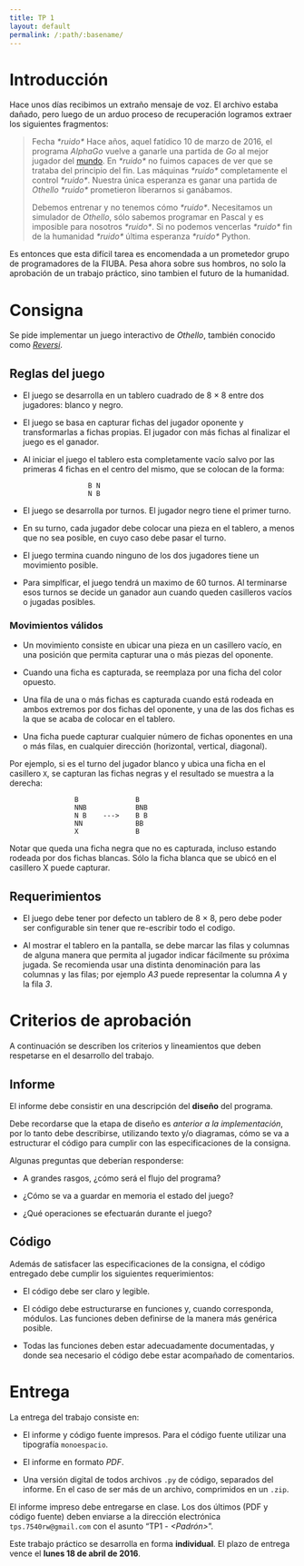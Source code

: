 ```yaml
---
title: TP 1
layout: default
permalink: /:path/:basename/
---
```


Introducción
============

Hace unos días recibimos un extraño mensaje de voz. El archivo estaba
dañado, pero luego de un arduo proceso de recuperación logramos extraer
los siguientes fragmentos:

> Fecha _\*ruido\*_ Hace años, aquel fatídico 10 de marzo de 2016, el
> programa *AlphaGo* vuelve a ganarle una partida de *Go* al mejor
> jugador del [mundo][1]. En _\*ruido\*_ no fuimos capaces de ver que se
> trataba del principio del fin. Las máquinas _\*ruido\*_ completamente el
> control _\*ruido\*_. Nuestra única esperanza es ganar una partida de
> *Othello* _\*ruido\*_ prometieron liberarnos si ganábamos.
>
> Debemos entrenar y no tenemos cómo _\*ruido\*_. Necesitamos un simulador
> de *Othello*, sólo sabemos programar en Pascal y es imposible para
> nosotros _\*ruido\*_. Si no podemos vencerlas _\*ruido\*_ fin de la
> humanidad _\*ruido\*_ última esperanza _\*ruido\*_ Python.

Es entonces que esta difícil tarea es encomendada a un prometedor grupo
de programadores de la FIUBA. Pesa ahora sobre sus hombros, no solo la
aprobación de un trabajo práctico, sino tambien el futuro de la
humanidad.

Consigna
========

Se pide implementar un juego interactivo de *Othello*, también conocido
como [*Reversi*][2].

Reglas del juego
----------------

-   El juego se desarrolla en un tablero cuadrado de 8 × 8 entre
    dos jugadores: blanco y negro.

-   El juego se basa en capturar fichas del jugador oponente y
    transformarlas a fichas propias. El jugador con más fichas al
    finalizar el juego es el ganador.

-   Al iniciar el juego el tablero esta completamente vacío salvo por
    las primeras 4 fichas en el centro del mismo, que se colocan de la
    forma:

                        B N
                        N B

-   El juego se desarrolla por turnos. El jugador negro tiene el
    primer turno.

-   En su turno, cada jugador debe colocar una pieza en el tablero, a
    menos que no sea posible, en cuyo caso debe pasar el turno.

-   El juego termina cuando ninguno de los dos jugadores tiene un
    movimiento posible.

-   Para simplficar, el juego tendrá un maximo de 60 turnos. Al
    terminarse esos turnos se decide un ganador aun cuando queden
    casilleros vacíos o jugadas posibles.

### Movimientos válidos

-   Un movimiento consiste en ubicar una pieza en un casillero vacío, en
    una posición que permita capturar una o más piezas del oponente.

-   Cuando una ficha es capturada, se reemplaza por una ficha del
    color opuesto.

-   Una fila de una o más fichas es capturada cuando está rodeada en
    ambos extremos por dos fichas del oponente, y una de las dos fichas
    es la que se acaba de colocar en el tablero.

-   Una ficha puede capturar cualquier número de fichas oponentes en una
    o más filas, en cualquier dirección (horizontal,
    vertical, diagonal).

Por ejemplo, si es el turno del jugador blanco y ubica una ficha en el
casillero `X`, se capturan las fichas negras y el resultado se muestra a
la derecha:

                    B              B
                    NNB            BNB
                    N B    --->    B B
                    NN             BB
                    X              B

Notar que queda una ficha negra que no es capturada, incluso estando
rodeada por dos fichas blancas. Sólo la ficha blanca que se ubicó en el
casillero X puede capturar.

Requerimientos
--------------

-   El juego debe tener por defecto un tablero de 8 × 8, pero
    debe poder ser configurable sin tener que re-escribir todo
    el codigo.

-   Al mostrar el tablero en la pantalla, se debe marcar las filas y
    columnas de alguna manera que permita al jugador indicar fácilmente
    su próxima jugada. Se recomienda usar una distinta denominación para
    las columnas y las filas; por ejemplo _A3_ puede representar la
    columna _A_ y la fila _3_.

Criterios de aprobación
=======================

A continuación se describen los criterios y lineamientos que deben
respetarse en el desarrollo del trabajo.

Informe
-------

El informe debe consistir en una descripción del **diseño** del
programa.

Debe recordarse que la etapa de diseño es *anterior a la
implementación*, por lo tanto debe describirse, utilizando texto y/o
diagramas, cómo se va a estructurar el código para cumplir con las
especificaciones de la consigna.

Algunas preguntas que deberían responderse:

-   A grandes rasgos, ¿cómo será el flujo del programa?

-   ¿Cómo se va a guardar en memoria el estado del juego?

-   ¿Qué operaciones se efectuarán durante el juego?

Código
------

Además de satisfacer las especificaciones de la consigna, el código
entregado debe cumplir los siguientes requerimientos:

-   El código debe ser claro y legible.

-   El código debe estructurarse en funciones y, cuando corresponda,
    módulos. Las funciones deben definirse de la manera más
    genérica posible.

-   Todas las funciones deben estar adecuadamente documentadas, y donde
    sea necesario el código debe estar acompañado de comentarios.

Entrega
=======

La entrega del trabajo consiste en:

-   El informe y código fuente impresos. Para el código fuente utilizar
    una tipografía `monoespacio`.

-   El informe en formato *PDF*.

-   Una versión digital de todos archivos `.py` de código, separados
    del informe. En el caso de ser más de un archivo, comprimidos en un
    `.zip`.

El informe impreso debe entregarse en clase. Los dos últimos (PDF y
código fuente) deben enviarse a la dirección electrónica
`tps.7540rw@gmail.com` con el asunto “TP1 - *<Padrón>*”.

Este trabajo práctico se desarrolla en forma **individual**. El plazo de
entrega vence el **lunes 18 de abril de 2016**.

[1]: http://www.theguardian.com/technology/2016/mar/10/google-alphago-ai-wins-second-game-against-go-champion-lee-sedol

[2]: <https://es.wikipedia.org/wiki/Reversi>
